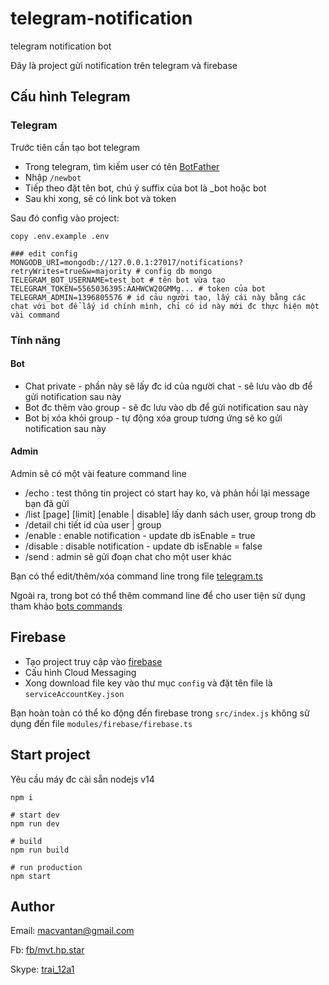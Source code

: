 # telegram-notification
telegram notification bot

Đây là project gửi notification trên telegram và firebase

## Cấu hình Telegram

### Telegram
Trước tiên cần tạo bot telegram

- Trong telegram, tìm kiếm user có tên [BotFather](https://t.me/BotFather)
- Nhập `/newbot`
- Tiếp theo đặt tên bot, chú ý suffix của bot là _bot hoặc bot
- Sau khi xong, sẽ có link bot và token

Sau đó config vào project:

```
copy .env.example .env

### edit config
MONGODB_URI=mongodb://127.0.0.1:27017/notifications?retryWrites=true&w=majority # config db mongo
TELEGRAM_BOT_USERNAME=test_bot # tên bot vừa tạo
TELEGRAM_TOKEN=5565036395:AAHWCW20GMMg... # token của bot
TELEGRAM_ADMIN=1396805576 # id cảu người tạo, lấy cái này bằng các chat với bot để lấy id chính mình, chỉ có id này mới đc thực hiện một vài command
```

### Tính năng

#### Bot

- Chat private - phần này sẽ lấy đc id của người chat - sẽ lưu vào db để gửi notification sau này
- Bot đc thêm vào group - sẽ đc lưu vào db để gửi notification sau này
- Bot bị xóa khỏi group - tự động xóa group tương ứng sẽ ko gửi notification sau này

#### Admin

Admin sẽ có một vài feature command line

- /echo <message>: test thông tin project có start hay ko, và phản hồi lại message bạn đã gửi
- /list [page] [limit] [enable | disable] lấy danh sách user, group trong db
- /detail chi tiết id của user | group
- /enable <id>: enable notification - update db isEnable = true
- /disable <id>: disable notification - update db isEnable = false
- /send <id> <message>: admin sẽ gửi đoạn chat cho một user khác

Bạn có thể edit/thêm/xóa command line trong file [telegram.ts](https://github.com/mvtcode/telegram-notification/blob/master/src/modules/telegram/telegram.ts#L45)

Ngoài ra, trong bot có thể thêm command line để cho user tiện sử dụng tham khảo [bots commands](https://core.telegram.org/bots/#commands)
  
## Firebase

- Tạo project truy cập vào [firebase](https://console.firebase.google.com/)
- Cấu hình Cloud Messaging
- Xong download file key vào thư mục `config` và đặt tên file là `serviceAccountKey.json`

Bạn hoàn toàn có thể ko động đến firebase trong `src/index.js` không sử dụng đến file `modules/firebase/firebase.ts`

## Start project

Yêu cầu máy đc cài sẵn nodejs v14

```
npm i

# start dev
npm run dev

# build
npm run build

# run production
npm start
```

## Author

Email: [macvantan@gmail.com](mailto:macvantan@gmail.com)

Fb: [fb/mvt.hp.star](https://www.facebook.com/mvt.hp.star)

Skype: [trai_12a1](skype:trai_12a1?chat)
